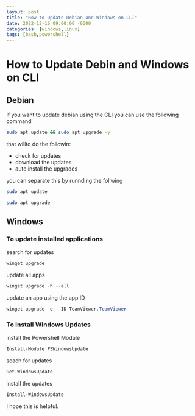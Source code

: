 ```yaml
---
layout: post
title: "How to Update Debian and Windows on CLI"
date: 2022-12-16 09:00:00 -0500
categories: [windows,linux]
tags: [bash,powershell]
---
```


# How to Update Debin and Windows on CLI 

## Debian

If you want to update debian using the CLI you can use the following command

```bash
sudo apt update && sudo apt upgrade -y
```

that willto do the followin:

* check for updates
* download the updates 
* auto install the upgrades

you can separate this by runnding the follwing

```bash
sudo apt update
```

```bash
sudo apt upgrade
```

## Windows

### To update installed applications

search for updates

```powershell
winget upgrade
```
update all apps
```powershell
winget upgrade -h --all
```
update an app using the app ID
```powershell
winget upgrade -e --ID TeamViewer.TeamViewer
```
### To install Windows Updates

install the Powershell Module
```powershell
Install-Module PSWindowsUpdate
```
seach for updates
```powershell
Get-WindowsUpdate
```
install the updates
```powershell
Install-WindowsUpdate
```

I hope this is helpful.
